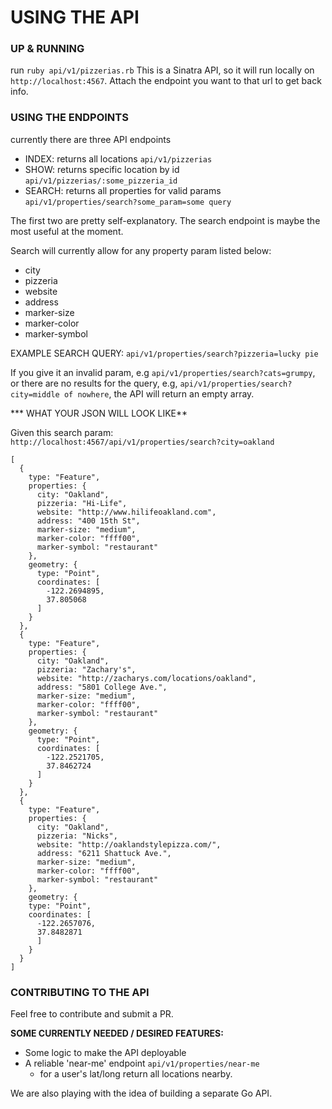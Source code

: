 # USING THE API

### UP & RUNNING
run `ruby api/v1/pizzerias.rb`
This is a Sinatra API, so it will run locally on `http://localhost:4567`.
Attach the endpoint you want to that url to get back info.

### USING THE ENDPOINTS
currently there are three API endpoints

- INDEX: returns all locations `api/v1/pizzerias`
- SHOW: returns specific location by id `api/v1/pizzerias/:some_pizzeria_id`
- SEARCH: returns all properties for valid params `api/v1/properties/search?some_param=some query`

The first two are pretty self-explanatory.
The search endpoint is maybe the most useful at the moment.

Search will currently allow for any property param listed below:

- city
- pizzeria
- website
- address
- marker-size
- marker-color
- marker-symbol

EXAMPLE SEARCH QUERY: `api/v1/properties/search?pizzeria=lucky pie`

If you give it an invalid param, e.g `api/v1/properties/search?cats=grumpy`, or there are no results for the query, e.g, `api/v1/properties/search?city=middle of nowhere`, the API will return an empty array.


*** WHAT YOUR JSON WILL LOOK LIKE**

Given this search param: `http://localhost:4567/api/v1/properties/search?city=oakland`

```
[
  {
    type: "Feature",
    properties: {
      city: "Oakland",
      pizzeria: "Hi-Life",
      website: "http://www.hilifeoakland.com",
      address: "400 15th St",
      marker-size: "medium",
      marker-color: "ffff00",
      marker-symbol: "restaurant"
    },
    geometry: {
      type: "Point",
      coordinates: [
        -122.2694895,
        37.805068
      ]
    }
  },
  {
    type: "Feature",
    properties: {
      city: "Oakland",
      pizzeria: "Zachary's",
      website: "http://zacharys.com/locations/oakland",
      address: "5801 College Ave.",
      marker-size: "medium",
      marker-color: "ffff00",
      marker-symbol: "restaurant"
    },
    geometry: {
      type: "Point",
      coordinates: [
        -122.2521705,
        37.8462724
      ]
    }
  },
  {
    type: "Feature",
    properties: {
      city: "Oakland",
      pizzeria: "Nicks",
      website: "http://oaklandstylepizza.com/",
      address: "6211 Shattuck Ave.",
      marker-size: "medium",
      marker-color: "ffff00",
      marker-symbol: "restaurant"
    },
    geometry: {
    type: "Point",
    coordinates: [
      -122.2657076,
      37.8482871
      ]
    }
  }
]

```

### CONTRIBUTING TO THE API
Feel free to contribute and submit a PR.

**SOME CURRENTLY NEEDED / DESIRED FEATURES:**

- Some logic to make the API deployable 
- A reliable 'near-me' endpoint `api/v1/properties/near-me`
  - for a user's lat/long return all locations nearby.

We are also playing with the idea of building a separate Go API.